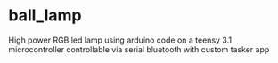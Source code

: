 ball_lamp
=========

High power RGB led lamp using arduino code on a teensy 3.1 microcontroller controllable via serial bluetooth with custom tasker app
